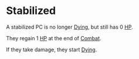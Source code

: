 # Stabilized

A stabilized PC is no longer [Dying](Dying.md), but still has 0 [HP](../../Player%20Characters/Derived%20Statistics/Hit%20Points.md).

They regain 1 [HP](../../Player%20Characters/Derived%20Statistics/Hit%20Points.md) at the end of [Combat](../Combat/Combat.md).

If they take damage, they start [Dying](Dying.md).
